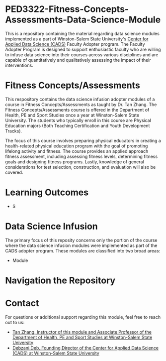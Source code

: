 # PED3322-Fitness-Concepts-Assessments-Data-Science-Module
This is a repository containing the material regarding data science modules implemented as a part of Winston-Salem State University's [Center for Applied Data Science (CADS)](https://www.wssu.edu/academics/colleges-and-departments/college-of-arts-sciences-business-education/center-for-applied-data-science/index.html) Faculty Adopter program. The Faculty Adopter Program is designed to support enthusiastic faculty who are willing to infuse data science into their courses across various disciplines and are capable of quantitatively and qualitatively assessing the impact of their interventions. 

# Fitness Concepts/Assessments
This respository contains the data science infusion adopter modules of a course in Fitness Concepts/Assessments as taught by Dr. Tan Zhang. The Fitness Concepts/Assessments course is offered in the Department of Health, PE and Sport Studies once a year at Winston-Salem State University. The students who typically enroll in this course are Physical Education majors (Both Teaching Certification and Youth Development Tracks).

The focus of this course involves preparing physical educators in creating a health-related physical education program with the goal of promoting lifelong activity and fitness. The course provides an applied approach fitness assessment, including assessing fitness levels, determining fitness goals and designing fitness programs. Lastly, knowledge of general considerations for test selection, construction, and evaluation will also be covered.

# Learning Outcomes
* S

# Data Science Infusion
The primary focus of this reposity concerns only the portion of the course where the data science infusion modules were implemented as part of the CADS adopter program. These modules are classified into two broad areas:
* Module

# Navigation the Repository

# Contact
For questions or additional support regarding this module, feel free to reach out to us:
* [Tan Zhang, Instructor of this module and Associate Professor of the Department of Health, PE and Sport Studies at Winston-Salem State University](mailto:zhangt@wssu.edu)
* [Debzani Deb, Founding Director of the Center for Applied Data Science (CADS) at Winston-Salem State University](mailto:debd@wssu.edu)


